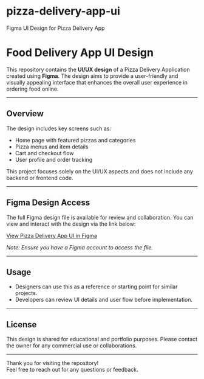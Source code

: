 # pizza-delivery-app-ui
Figma UI Design for Pizza Delivery App
# Food Delivery App UI Design

This repository contains the **UI/UX design** of a Pizza Delivery Application created using **Figma**. The design aims to provide a user-friendly and visually appealing interface that enhances the overall user experience in ordering food online.

---

## Overview

The design includes key screens such as:

- Home page with featured pizzas and categories  
- Pizza menus and item details  
- Cart and checkout flow  
- User profile and order tracking  

This project focuses solely on the UI/UX aspects and does not include any backend or frontend code.

---

## Figma Design Access

The full Figma design file is available for review and collaboration. You can view and interact with the design via the link below:

[View Pizza Delivery App UI in Figma](https://www.figma.com/design/2lqeVsyhPwWdLNoc4kdKUP/Final-Project?node-id=0-1&t=DXw0kxnnXXluZIxH-1)

*Note: Ensure you have a Figma account to access the file.*

---

## Usage

- Designers can use this as a reference or starting point for similar projects.  
- Developers can review UI details and user flow before implementation.

---

## License

This design is shared for educational and portfolio purposes. Please contact the owner for any commercial use or collaborations.

---

Thank you for visiting the repository!  
Feel free to reach out for any questions or feedback.

